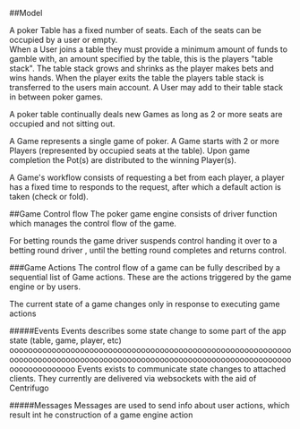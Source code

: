 ##Model

A poker Table has a fixed number of seats.     Each of the seats can be occupied by a user or empty.   
When a User joins a table they must provide a minimum amount of funds to gamble with, an amount
specified by the table, this is the players "table stack".  The table stack grows and shrinks as 
the player makes bets and wins hands.   When the player exits the table the players table stack is
transferred to the users main account.  A User may add to their table stack in between poker games.   

A poker table continually deals new Games as long as 2 or more seats are occupied and not sitting out.

  

A Game represents a single game of poker.    A Game starts with 2 or more Players (represented
by occupied seats at the table).   Upon game completion the Pot(s) are distributed to the
winning Player(s).    

A Game's workflow consists of requesting a bet from each player, a player has a fixed time to 
responds to the request, after which a default action is taken (check or fold).    



##Game  Control flow
The poker game engine consists of driver function which manages the control flow of the game.

For betting rounds the game driver suspends control handing it over to a betting round driver ,
until the betting round completes and returns control.

###Game Actions
The control flow of a game  can be fully described by a sequential list of Game actions.
These are the actions triggered by the game engine or by users.

The current state of a game changes only in response to executing game actions


#####Events
Events describes some state change to some part of the app state (table, game, player, etc)
oooooooooooooooooooooooooooooooooooooooooooooooooooooooooooooooooooooooooooooooooooooooooooooooooooooooooooooooooooooooooooooooooooooo
Events exists to communicate state changes to attached clients.   They currently are
delivered via websockets with the aid of Centrifugo

#####Messages 
Messages are used to send info about user actions, which 
result int he construction of a  game engine action


